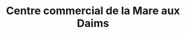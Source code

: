---
title: "Centre commercial de la Mare aux Daims"
url: /saint-etienne-du-rouvray/centre-commercial-de-la-mare-aux-daims/
shop: centre commercial
---